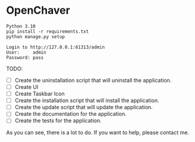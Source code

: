 # OpenChaver  



```
Python 3.10
pip install -r requirements.txt
python manage.py setup

Login to http://127.0.0.1:61313/admin
User:     admin
Password: pass

```

TODO:

- [ ] Create the uninstallation script that will uninstall the application.
- [ ] Create UI
- [ ] Create Taskbar Icon
- [ ] Create the installation script that will install the application.
- [ ] Create the update script that will update the application.
- [ ] Create the documentation for the application.
- [ ] Create the tests for the application.

As you can see, there is a lot to do. If you want to help, please contact me.





